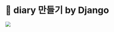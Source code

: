 # 📖 diary 만들기 by Django
<img src = "https://hnet.com/video-to-gif/viewimage/20210720-04-0Vt9aBovXXDPuTBo-7kp7vB-HNET">
